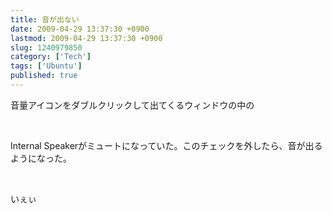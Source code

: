 ```yaml
---
title: 音が出ない
date: 2009-04-29 13:37:30 +0900
lastmod: 2009-04-29 13:37:30 +0900
slug: 1240979850
category: ['Tech']
tags: ['Ubuntu']
published: true
---
```




<p>音量アイコンをダブルクリックして出てくるウィンドウの中の</p><br />
<p>Internal Speakerがミュートになっていた。このチェックを外したら、音が出るようになった。</p><br />
<p>いぇぃ</p>

